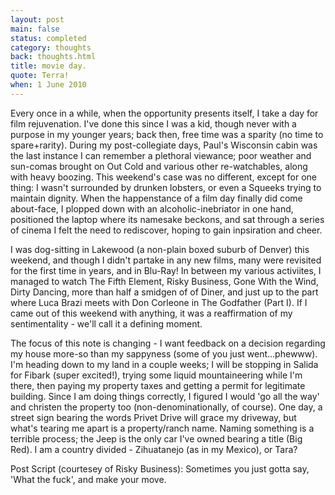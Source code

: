 ```yaml
---
layout: post
main: false
status: completed
category: thoughts
back: thoughts.html
title: movie day.
quote: Terra!
when: 1 June 2010
---
```


Every once in a while, when the opportunity presents itself, I take a day for film rejuvenation. I've done this since I was a kid, though never with a purpose in my younger years; back then, free time was a sparity (no time to spare+rarity). During my post-collegiate days, Paul's Wisconsin cabin was the last instance I can remember a plethoral viewance; poor weather and sun-comas brought on Out Cold and various other re-watchables, along with heavy boozing. This weekend's case was no different, except for one thing: I wasn't surrounded by drunken lobsters, or even a Squeeks trying to maintain dignity. When the happenstance of a film day finally did come about-face, I plopped down with an alcoholic-inebriator in one hand, positioned the laptop where its namesake beckons, and sat through a series of cinema I felt the need to rediscover, hoping to gain inpsiration and cheer.

I was dog-sitting in Lakewood (a non-plain boxed suburb of Denver) this weekend, and though I didn't partake in any new films, many were revisited for the first time in years, and in Blu-Ray! In between my various activiites, I managed to watch The Fifth Element, Risky Business, Gone With the Wind, Dirty Dancing, more than half a smidgen of of Diner, and just up to the part where Luca Brazi meets with Don Corleone in The Godfather (Part I). If I came out of this weekend with anything, it was a reaffirmation of my sentimentality - we'll call it a defining moment.

The focus of this note is changing - I want feedback on a decision regarding my house more-so than my sappyness (some of you just went...phewww). I'm heading down to my land in a couple weeks; I will be stopping in Salida for Fibark (super excited!), trying some liquid mountaineering while I'm there, then paying my property taxes and getting a permit for legitimate building. Since I am doing things correctly, I figured I would 'go all the way' and christen the property too (non-denominationally, of course). One day, a street sign bearing the words Privet Drive will grace my driveway, but what's tearing me apart is a property/ranch name. Naming something is a terrible process; the Jeep is the only car I've owned bearing a title (Big Red). I am a country divided - Zihuatanejo (as in my Mexico), or Tara?

Post Script (courtesey of Risky Business): Sometimes you just gotta say, 'What the fuck', and make your move.
